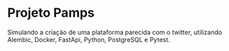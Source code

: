 # Projeto Pamps 

Simulando a criação de uma plataforma parecida com o twitter, utilizando Alembic, Docker, FastApi, Python, PostgreSQL e Pytest.
